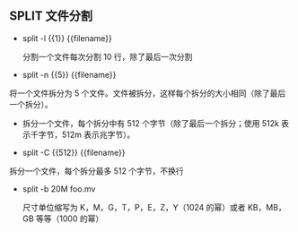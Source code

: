 ## SPLIT 文件分割

- split -l {{1}} {{filename}}

  分割一个文件每次分割 10 行，除了最后一次分割

- split -n {{5}} {{filename}} 
 
 将一个文件拆分为 5 个文件。文件被拆分，这样每个拆分的大小相同（除了最后一个拆分）。

- 拆分一个文件，每个拆分中有 512 个字节（除了最后一个拆分；使用 512k 表示千字节，512m 表示兆字节）。

- split -C {{512}} {{filename}}

 拆分一个文件，每个拆分最多 512 个字节，不换行

- split -b 20M foo.mv

    尺寸单位缩写为 K，M，G，T，P，E，Z，Y（1024 的幂）或者 KB，MB，GB 等等（1000 的幂）
    

